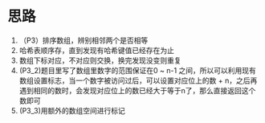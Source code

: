 # 思路
1. （P3）排序数组，辨别相邻两个是否相等
2. 哈希表顺序存，直到发现有哈希键值已经存在为止
3. 数组下标对应，不对应则交换，换完发现没变则重复
4. (P3_2)题目里写了数组里数字的范围保证在0 ~ n-1 之间，所以可以利用现有数组设置标志，当一个数字被访问过后，可以设置对应位上的数 + n，之后再遇到相同的数时，会发现对应位上的数已经大于等于n了，那么直接返回这个数即可
5. (P3_3)用额外的数组空间进行标记